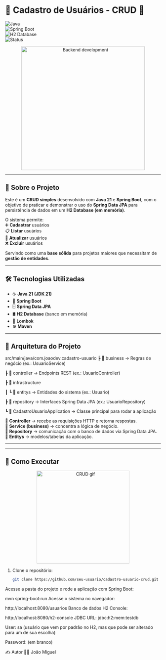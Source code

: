 # 📌 Cadastro de Usuários - CRUD 🚀  

![Java](https://img.shields.io/badge/Java%2021-ED8B00?style=for-the-badge&logo=java&logoColor=white)  
![Spring Boot](https://img.shields.io/badge/Spring%20Boot-6DB33F?style=for-the-badge&logo=springboot&logoColor=white)  
![H2 Database](https://img.shields.io/badge/H2-Database-blue?style=for-the-badge&logo=databricks&logoColor=white)  
![Status](https://img.shields.io/badge/CRUD-Completo-success?style=for-the-badge&logo=checkmarx&logoColor=white)  

<p align="center">
  <img src="https://images.openai.com/thumbnails/url/QRQLynicu1mUUVJSUGylr5-al1xUWVCSmqJbkpRnoJdeXJJYkpmsl5yfq5-Zm5ieWmxfaAuUsXL0S7F0Tw4xSyo39U4qN6soNK0wdwnxyowqyA6rcsxONtYtDo8PrigPSPV2qTQy9fYpdkuJ9DIpcs1JdzY0S41XKwYAzSEpHw" width="400px" alt="Backend development"/>
</p>  

---

## 📖 Sobre o Projeto  
Este é um **CRUD simples** desenvolvido com **Java 21** e **Spring Boot**, com o objetivo de praticar e demonstrar o uso do **Spring Data JPA** para persistência de dados em um **H2 Database (em memória)**.  

O sistema permite:  
➕ **Cadastrar** usuários  
📋 **Listar** usuários  
🔄 **Atualizar** usuários  
❌ **Excluir** usuários  

Servindo como uma **base sólida** para projetos maiores que necessitam de **gestão de entidades**.  

---

## 🛠️ Tecnologias Utilizadas  

- ☕ **Java 21 (JDK 21)**  
- 🌱 **Spring Boot**  
- 🗄️ **Spring Data JPA**  
- 🛢️ **H2 Database** (banco em memória)  
- 📝 **Lombok**  
- ⚙️ **Maven**  

---

## 📂 Arquitetura do Projeto  

src/main/java/com.joaodev.cadastro-usuario
┣ 📂 business → Regras de negócio (ex.: UsuarioService)  

┣ 📂 controller → Endpoints REST (ex.: UsuarioController)  

┣ 📂 infrastructure  

┃ ┗ 📂 entitys → Entidades do sistema (ex.: Usuario)  

┣ 📂 repository → Interfaces Spring Data JPA (ex.: UsuarioRepository)  

┗ 📜 CadastroUsuarioApplication → Classe principal para rodar a aplicação  




🔹 **Controller** → recebe as requisições HTTP e retorna respostas.  
🔹 **Service (business)** → concentra a lógica de negócio.  
🔹 **Repository** → comunicação com o banco de dados via Spring Data JPA.  
🔹 **Entitys** → modelos/tabelas da aplicação.  

---




---

## 🚀 Como Executar  
<p align="center">
  <img src="https://camo.githubusercontent.com/32938c5cfc76ec1c984b9a5d968aa4c815470f2b86c080699351d67434963ed0/68747470733a2f2f6d656469612e67697068792e636f6d2f6d656469612f5a56696b377042747539644e532f67697068792e676966" width="300px" alt="CRUD gif"/>
</p>


1. Clone o repositório:  
   ```bash
   git clone https://github.com/seu-usuario/cadastro-usuario-crud.git
Acesse a pasta do projeto e rode a aplicação com Spring Boot:


mvn spring-boot:run
Acesse o sistema no navegador:


http://localhost:8080/usuarios
Banco de dados H2 Console:



http://localhost:8080/h2-console
JDBC URL: jdbc:h2:mem:testdb

User: sa (usuário que vem por padrão no H2, mas que pode ser alterado para um de sua escolha)

Password: (em branco)

✍️ Autor
👨‍💻 João Miguel



